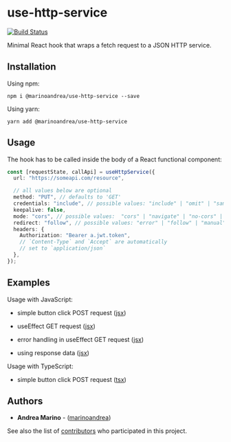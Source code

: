 # use-http-service

[![Build Status](https://travis-ci.com/marinoandrea/use-http-service.svg?token=oQZSVvHp9LbB8M8icK4Z&branch=main)](https://travis-ci.com/marinoandrea/use-http-service)

Minimal React hook that wraps a fetch request to a JSON HTTP service.

## Installation

Using npm:

```
npm i @marinoandrea/use-http-service --save
```

Using yarn:

```
yarn add @marinoandrea/use-http-service
```

## Usage

The hook has to be called inside the body of a React functional component:

```typescript
const [requestState, callApi] = useHttpService({
  url: "https://someapi.com/resource",

  // all values below are optional
  method: "PUT", // defaults to 'GET'
  credentials: "include", // possible values: "include" | "omit" | "same-origin"
  keepalive: false,
  mode: "cors", // possible values:  "cors" | "navigate" | "no-cors" | "same-origin"
  redirect: "follow", // possible values: "error" | "follow" | "manual"
  headers: {
    Authorization: "Bearer a.jwt.token",
    // `Content-Type` and `Accept` are automatically
    // set to `application/json`
  },
});
```

## Examples

Usage with JavaScript:

- simple button click POST request ([jsx](examples/button-post-request.jsx))

- useEffect GET request ([jsx](examples/use-effect-get-request.jsx))

- error handling in useEffect GET request ([jsx](examples/error-handling.jsx))

- using response data ([jsx](examples/response-data.jsx))

Usage with TypeScript:

- simple button click POST request ([tsx](examples/typescript.tsx))

## Authors

- **Andrea Marino** - ([marinoandrea](https://github.com/marinoandrea))

See also the list of [contributors](https://github.com/marinoandrea/use-http-service/contributors) who participated in this project.
